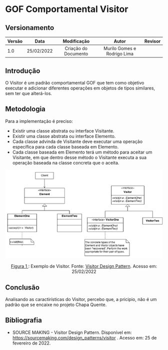 # GOF Comportamental Visitor

## Versionamento

| Versão |    Data    |     Modificação      | Autor | Revisor |
| ------ | :--------: | :------------------: | :---: | :-----: |
| 1.0    | 25/02/2022 | Criação do Documento | Murilo Gomes e Rodrigo Lima |         |

<!-- NÃO ESQUECER DE ADICIONAR AO "/_sidebar.md" -->

## Introdução
O Visitor é um padrão comportamental GOF que tem como objetivo executar e adicionar diferentes operações em objetos de tipos similares, sem ter que alterá-los. 

## Metodologia
Para a implementação é preciso:
 - Existir uma classe abstrata ou interface Visitante.
 - Existir uma classe abstrata ou interface Elemento.
 - Cada classe advinda de Visitante deve executar uma operação específica para cada classe baseada em Elemento.
 - Cada classe baseada em Elemento terá um método para aceitar um Visitante, em que dentro desse método o Visitante executa a sua operação baseada na classe concreta que o aceita.

![Exemplo de Visitor](../../assets/images/visitor.png)

<figcaption style="text-align: center"><a href="../../assets/images/visitor.png" >Figura 1 </a>: Exemplo de Visitor. Fonte: <a href="https://sourcemaking.com/design_patterns/visitor" > Visitor Design Pattern</a>. Acesso em: 25/02/2022 </figcaption>

## Conclusão
Analisando as caractirísticas do Visitor, percebo que, a pricipio, não é um padrão que se encaixe no projeto Chapa Quente.

## Bibliografia
* SOURCE MAKING - Visitor Design Pattern. Disponível em: https://sourcemaking.com/design_patterns/visitor . Acesso em: 25 de fevereiro de 2022.